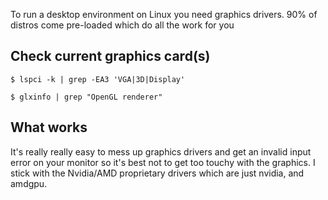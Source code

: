 To run a desktop environment on Linux you need graphics drivers. 90% of distros come pre-loaded which do all the work for you
## Check current graphics card(s)
 ```
$ lspci -k | grep -EA3 'VGA|3D|Display'
```

```
$ glxinfo | grep "OpenGL renderer"
```
## What works
It's really really easy to mess up graphics drivers and get an invalid input error on your monitor so it's best not to get too touchy with the graphics. I stick with the Nvidia/AMD proprietary drivers which are just nvidia, and amdgpu.